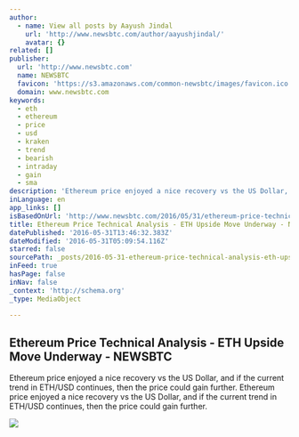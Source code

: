 ```yaml
---
author:
  - name: View all posts by Aayush Jindal
    url: 'http://www.newsbtc.com/author/aayushjindal/'
    avatar: {}
related: []
publisher:
  url: 'http://www.newsbtc.com'
  name: NEWSBTC
  favicon: 'https://s3.amazonaws.com/common-newsbtc/images/favicon.ico'
  domain: www.newsbtc.com
keywords:
  - eth
  - ethereum
  - price
  - usd
  - kraken
  - trend
  - bearish
  - intraday
  - gain
  - sma
description: 'Ethereum price enjoyed a nice recovery vs the US Dollar, and if the current trend in ETH/USD continues, then the price could gain further. Ethereum price enjoyed a nice recovery vs the US Dollar, and if the current trend in ETH/USD continues, then the price could gain further.'
inLanguage: en
app_links: []
isBasedOnUrl: 'http://www.newsbtc.com/2016/05/31/ethereum-price-technical-analysis-eth-upside-move-underway/'
title: Ethereum Price Technical Analysis - ETH Upside Move Underway - NEWSBTC
datePublished: '2016-05-31T13:46:32.383Z'
dateModified: '2016-05-31T05:09:54.116Z'
starred: false
sourcePath: _posts/2016-05-31-ethereum-price-technical-analysis-eth-upside-move-underway.md
inFeed: true
hasPage: false
inNav: false
_context: 'http://schema.org'
_type: MediaObject

---
```

<article style=""><h1>Ethereum Price Technical Analysis - ETH Upside Move Underway - NEWSBTC</h1><p>Ethereum price enjoyed a nice recovery vs the US Dollar, and if the current trend in ETH/USD continues, then the price could gain further. Ethereum price enjoyed a nice recovery vs the US Dollar, and if the current trend in ETH/USD continues, then the price could gain further.</p><img src="http://s3.amazonaws.com/main-newsbtc-images/2016/05/31033726/Ethereum25.png" /></article>